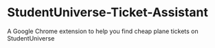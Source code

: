 StudentUniverse-Ticket-Assistant
================================

A Google Chrome extension to help you find cheap plane tickets on StudentUniverse
